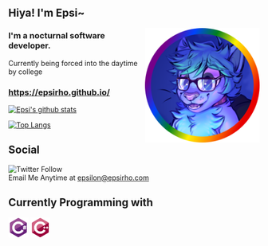 ## Hiya! I'm Epsi~ 
<img align='right' src="https://github.com/EpsiRho/EpsiRho/blob/main/epsicircle.png" width="230">

### I'm a nocturnal software developer.
Currently being forced into the daytime by college
### https://epsirho.github.io/

[![Epsi's github stats](https://github-readme-stats.vercel.app/api?username=EpsiRho&theme=radical)](https://github.com/anuraghazra/github-readme-stats)

[![Top Langs](https://github-readme-stats.vercel.app/api/top-langs/?username=EpsiRho&theme=radical&layout=compact&langs_count=5)](https://github.com/anuraghazra/github-readme-stats)

## Social
![Twitter Follow](https://img.shields.io/twitter/follow/EpsilonRho?label=Follow%20Me%20on%20Twitter&style=for-the-badge)<br>
Email Me Anytime at [epsilon@epsirho.com](mailto:epsirho@gmail.com)

## Currently Programming with
<p align="left"> 
  <img src="https://raw.githubusercontent.com/devicons/devicon/9f4f5cdb393299a81125eb5127929ea7bfe42889/icons/csharp/csharp-original.svg" alt="CSharp" width="40" height="40"/>
  <img src="https://raw.githubusercontent.com/devicons/devicon/master/icons/cplusplus/cplusplus-original.svg" alt="C++" width="40" height="40"/>
</p>

